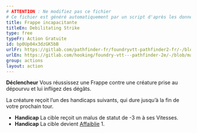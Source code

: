 ```yaml
---
# ATTENTION : Ne modifiez pas ce fichier
# Ce fichier est généré automatiquement par un script d'après les données du module Foundry VTT officiel et de sa traduction
title: Frappe incapacitante
titleEn: Debilitating Strike
type: free
typeFr: Action Gratuite
id: bp0Up04x3dzGK5bB
urlFr: https://gitlab.com/pathfinder-fr/foundryvtt-pathfinder2-fr/-/blob/master/data/actions/bp0Up04x3dzGK5bB.htm
urlEn: https://gitlab.com/hooking/foundry-vtt---pathfinder-2e/-/blob/master/packs/data/actions.db/debilitating-strike.json
group: actions
layout: action
---
```

**Déclencheur** Vous réussissez une Frappe contre une créature prise au dépourvu et lui infligez des dégâts.

La créature reçoit l’un des handicaps suivants, qui dure jusqu’à la fin de votre prochain tour.

- **Handicap** La cible reçoit un malus de statut de -3 m à ses Vitesses.
- **Handicap** La cible devient [Affaiblie](../condition-items/affaibli.md) 1.

